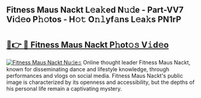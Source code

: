 ## Fitness Maus Nackt L𝚎a𝚔ed N𝚞𝚍e - Part-VV7 Vi𝚍𝚎o P𝚑𝚘tos - H𝚘𝚝 O𝚗𝚕yf𝚊ns L𝚎a𝚔s PN1rP

# <h2><a href="http://kf607m.oniu.top/?m=Fitness+Maus+Nackt">🔗👉 🔴 Fitness Maus Nackt P𝚑ot𝚘𝚜 V𝚒d𝚎o</a></h2>

[![Fitness Maus Nackt Nu𝚍e𝚜](https://i.imgur.com/0qMVB7G.gif)](http://kf607m.oniu.top/?m=Fitness+Maus+Nackt)
Online thought leader Fitness Maus Nackt, known for disseminating dance and lifestyle knowledge, through performances and vlogs on social media. Fitness Maus Nackt's public image is characterized by its openness and accessibility, but the depths of his personal life remain a captivating mystery.  
